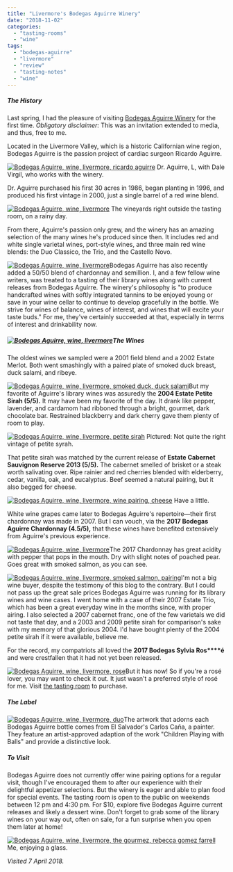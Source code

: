 ```yaml
---
title: "Livermore's Bodegas Aguirre Winery"
date: "2018-11-02"
categories:
  - "tasting-rooms"
  - "wine"
tags:
  - "bodegas-aguirre"
  - "livermore"
  - "review"
  - "tasting-notes"
  - "wine"
---
```


##### The History

Last spring, I had the pleasure of visiting [Bodegas Aguirre Winery](https://www.bodegasaguirre.com/) for the first time. _Obligatory disclaimer:_ This was an invitation extended to media, and thus, free to me.

Located in the Livermore Valley, which is a historic Californian wine region, Bodegas Aguirre is the passion project of cardiac surgeon Ricardo Aguirre.




<div class="caption">

[![Bodegas Aguirre, wine, livermore, ricardo aguirre](http://s3.amazonaws.com/thegourmez-wpmedia/2018/09/IMG_20180406_140554-500x403.jpg)](http://s3.amazonaws.com/thegourmez-wpmedia/2018/09/IMG_20180406_140554.jpg) Dr. Aguirre, L, with Dale Virgil, who works with the winery.</div>


Dr. Aguirre purchased his first 30 acres in 1986, began planting in 1996, and produced his first vintage in 2000, just a single barrel of a red wine blend.




<div class="caption">

[![Bodegas Aguirre, wine, livermore](http://s3.amazonaws.com/thegourmez-wpmedia/2018/09/IMG_20180406_135711-500x225.jpg)](http://s3.amazonaws.com/thegourmez-wpmedia/2018/09/IMG_20180406_135711.jpg) The vineyards right outside the tasting room, on a rainy day.</div>


From there, Aguirre's passion only grew, and the winery has an amazing selection of the many wines he's produced since then. It includes red and white single varietal wines, port-style wines, and three main red wine blends: the Duo Classico, the Trio, and the Castello Novo.

[![Bodegas Aguirre, wine, livermore](http://s3.amazonaws.com/thegourmez-wpmedia/2018/09/IMG_20180406_150103-500x454.jpg)](http://s3.amazonaws.com/thegourmez-wpmedia/2018/09/IMG_20180406_150103.jpg)Bodegas Aguirre has also recently added a 50/50 blend of chardonnay and semillion. I, and a few fellow wine writers, was treated to a tasting of their library wines along with current releases from Bodegas Aguirre. The winery's philosophy is "to produce handcrafted wines with softly integrated tannins to be enjoyed young or save in your wine cellar to continue to develop gracefully in the bottle. We strive for wines of balance, wines of interest, and wines that will excite your taste buds." For me, they've certainly succeeded at that, especially in terms of interest and drinkability now.

##### [![Bodegas Aguirre, wine, livermore](http://s3.amazonaws.com/thegourmez-wpmedia/2018/09/IMG_20180406_135338-500x375.jpg)](http://s3.amazonaws.com/thegourmez-wpmedia/2018/09/IMG_20180406_135338.jpg)The Wines

The oldest wines we sampled were a 2001 field blend and a 2002 Estate Merlot. Both went smashingly with a paired plate of smoked duck breast, duck salami, and ribeye.

[![Bodegas Aguirre, wine, livermore, smoked duck, duck salami](http://s3.amazonaws.com/thegourmez-wpmedia/2018/09/IMG_20180406_142901-375x500.jpg)](http://s3.amazonaws.com/thegourmez-wpmedia/2018/09/IMG_20180406_142901.jpg)But my favorite of Aguirre's library wines was assuredly the **2004 Estate Petite Sirah (5/5).** It may have been my favorite of the day. It drank like pepper, lavender, and cardamom had ribboned through a bright, gourmet, dark chocolate bar. Restrained blackberry and dark cherry gave them plenty of room to play.




<div class="caption">

[![Bodegas Aguirre, wine, livermore, petite sirah](http://s3.amazonaws.com/thegourmez-wpmedia/2018/09/IMG_20180406_152114-268x500.jpg)](http://s3.amazonaws.com/thegourmez-wpmedia/2018/09/IMG_20180406_152114.jpg) Pictured: Not quite the right vintage of petite syrah.</div>


That petite sirah was matched by the current release of **Estate Cabernet Sauvignon Reserve 2013 (5/5).** The cabernet smelled of brisket or a steak worth salivating over. Ripe rainier and red cherries blended with elderberry, cedar, vanilla, oak, and eucalyptus. Beef seemed a natural pairing, but it also begged for cheese.




<div class="caption">

[![Bodegas Aguirre, wine, livermore, wine pairing, cheese](http://s3.amazonaws.com/thegourmez-wpmedia/2018/09/IMG_20180406_141548-396x500.jpg)](http://s3.amazonaws.com/thegourmez-wpmedia/2018/09/IMG_20180406_141548.jpg) Have a little.</div>


White wine grapes came later to Bodegas Aguirre's repertoire—their first chardonnay was made in 2007. But I can vouch, via the **2017 Bodegas Aguirre Chardonnay (4.5/5),** that these wines have benefited extensively from Aguirre's previous experience.

[![Bodegas Aguirre, wine, livermore](http://s3.amazonaws.com/thegourmez-wpmedia/2018/09/IMG_20180406_135355-407x500.jpg)](http://s3.amazonaws.com/thegourmez-wpmedia/2018/09/IMG_20180406_135355.jpg)The 2017 Chardonnay has great acidity with pepper that pops in the mouth. Dry with slight notes of poached pear. Goes great with smoked salmon, as you can see.

[![Bodegas Aguirre, wine, livermore, smoked salmon, pairing](http://s3.amazonaws.com/thegourmez-wpmedia/2018/09/IMG_20180406_140825-500x374.jpg)](http://s3.amazonaws.com/thegourmez-wpmedia/2018/09/IMG_20180406_140825.jpg)I'm not a big wine buyer, despite the testimony of this blog to the contrary. But I could not pass up the great sale prices Bodegas Aguirre was running for its library wines and wine cases. I went home with a case of their 2007 Estate Trio, which has been a great everyday wine in the months since, with proper airing. I also selected a 2007 cabernet franc, one of the few varietals we did not taste that day, and a 2003 and 2009 petite sirah for comparison's sake with my memory of that glorious 2004. I'd have bought plenty of the 2004 petite sirah if it were available, believe me.

For the record, my compatriots all loved the **2017 Bodegas Sylvia Ros****é** and were crestfallen that it had not yet been released.

[![Bodegas Aguirre, wine, livermore, rose](http://s3.amazonaws.com/thegourmez-wpmedia/2018/09/IMG_20180406_142048-375x500.jpg)](http://s3.amazonaws.com/thegourmez-wpmedia/2018/09/IMG_20180406_142048.jpg)But it has now! So if you're a rosé lover, you may want to check it out. It just wasn't a preferred style of rosé for me. Visit [the tasting room](https://www.bodegasaguirre.com/location/) to purchase.

##### The Label

[![Bodegas Aguirre, wine, livermore, duo](http://s3.amazonaws.com/thegourmez-wpmedia/2018/09/IMG_20180406_152020-360x500.jpg)](http://s3.amazonaws.com/thegourmez-wpmedia/2018/09/IMG_20180406_152020.jpg)The artwork that adorns each Bodegas Aguirre bottle comes from El Salvador's Carlos Caña, a painter. They feature an artist-approved adaption of the work "Children Playing with Balls" and provide a distinctive look.

##### To Visit

Bodegas Aguirre does not currently offer wine pairing options for a regular visit, though I've encouraged them to after our experience with their delightful appetizer selections. But the winery is eager and able to plan food for special events. The tasting room is open to the public on weekends between 12 pm and 4:30 pm. For $10, explore five Bodegas Aguirre current releases and likely a dessert wine. Don't forget to grab some of the library wines on your way out, often on sale, for a fun surprise when you open them later at home!




<div class="caption">

[![Bodegas Aguirre, wine, livermore, the gourmez, rebecca gomez farrell](http://s3.amazonaws.com/thegourmez-wpmedia/2018/09/IMG_20180406_142750-419x500.jpg)](http://s3.amazonaws.com/thegourmez-wpmedia/2018/09/IMG_20180406_142750.jpg) Me, enjoying a glass.</div>


_Visited 7 April 2018._
